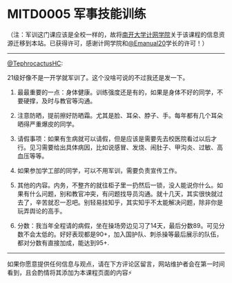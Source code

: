 
# MITD0005 军事技能训练

（注：军训这门课应该是全校一样的，故将[南开大学计网学院](https://nkucs.icu)关于该课程的信息资源迁移到本站。已获得许可，感谢计网学院和[@Emanual20](https://github.com/Emanual20)学长的许可！）

------

[@TephrocactusHC](https://github.com/TephrocactusHC):

21级好像不是一开学就军训了。这个没啥可说的不过我还是发一下。

1. 最最重要的一点：身体健康。训练强度还是有的，如果是身体不好的同学，不要硬撑，及时与教官等沟通。

2. 注意防晒，提前擦好防晒霜。尤其是脸、耳朵、脖子、手。每年都有几个耳朵晒得严重爆皮的同学。

3. 请假事项：如果有生病就可以请假，但是应该是需要先去校医院看过以后才行。见习需要给出具体病因，比如说感冒、发烧、闹肚子、甲沟炎、过敏、高血压等等。

4. 如果参加学工部的同学，可以不用军训，需要负责宣传工作。

5. 其他的内容。内务，不整齐的就往柜子里一扔然后一锁，没人能说你什么。如果有什么问题，别和教官冲突，有问题找导员沟通。就十几天，其实很快就过去了，辛苦就忍一忍吧。别轻易挂知乎，其实知乎不太能解决问题，除非你是玩弄舆论的高手。

6. 分数：我当年全程请的病假，坐在操场旁边见习了14天，最后分数89。可见分数不会太低的。好好表现都是90+，加入国护队、刺杀操等最后展示的队伍，都对分数有直接加成，能达到95+.

---

如果你愿意提供任何信息与观点，请在下方评论区留言，网站维护者会在第一时间看到，且会酌情将其添加为本课程页面的内容⚡️
